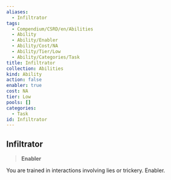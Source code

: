 ```yaml
---
aliases:
  - Infiltrator
tags:
  - Compendium/CSRD/en/Abilities
  - Ability
  - Ability/Enabler
  - Ability/Cost/NA
  - Ability/Tier/Low
  - Ability/Categories/Task
title: Infiltrator
collection: Abilities
kind: Ability
action: false
enabler: true
cost: NA
tier: Low
pools: []
categories:
  - Task
id: Infiltrator
---
```

## Infiltrator    
>**Enabler**  
    
You are trained in interactions involving lies or trickery. Enabler.
